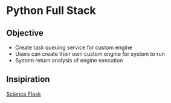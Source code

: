 # Python Full Stack

## Objective
- Create task queuing service for custom engine
- Users can create their own custom engine for system to run
- System return analysis of engine execution

## Insipiration

[Science Flask](https://github.com/danielhomola/science_flask "Science Flaks Web App Template")